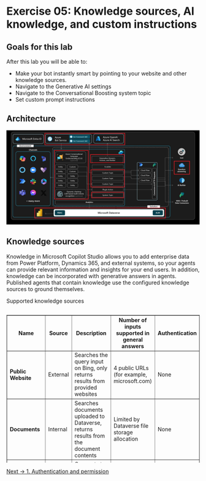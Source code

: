 # Exercise 05: Knowledge sources, AI knowledge, and custom instructions


## Goals for this lab

After this lab you will be able to:  
- Make your bot instantly smart by pointing to your website and other knowledge sources. 
- Navigate to the Generative AI settings  
- Navigate to the Conversational Boosting system topic  
- Set custom prompt instructions

## Architecture

![a696ila5.jpg](../../media/a696ila5.jpg)

## Knowledge sources

Knowledge in Microsoft Copilot Studio allows you to add enterprise data from Power Platform, Dynamics 365, and external systems, so your agents can provide relevant information and insights for your end users. In addition, knowledge can be incorporated with generative answers in agents. Published agents that contain knowledge use the configured knowledge sources to ground themselves.

Supported knowledge sources


<div style="overflow-y: auto; max-height: 400px;">
    <table border="1" cellspacing="0" cellpadding="5">
        <thead>
            <tr>
                <th>Name</th>
                <th>Source</th>
                <th>Description</th>
                <th>Number of inputs supported in general answers</th>
                <th>Authentication</th>
            </tr>
        </thead>
        <tbody>
            <tr>
                <td><strong>Public Website</strong></td>
                <td>External</td>
                <td>Searches the query input on Bing, only returns results from provided websites</td>
                <td>4 public URLs (for example, microsoft.com)</td>
                <td>None</td>
            </tr>
            <tr>
                <td><strong>Documents</strong></td>
                <td>Internal</td>
                <td>Searches documents uploaded to Dataverse, returns results from the document contents</td>
                <td>Limited by Dataverse file storage allocation</td>
                <td>None</td>
            </tr>
            <tr>
                <td><strong>SharePoint</strong></td>
                <td>Internal</td>
                <td>Connects to a SharePoint URL, uses GraphSearch to return results</td>
                <td>4 URLs</td>
                <td>Copilot user's Microsoft Entra ID authentication</td>
            </tr>
            <tr>
                <td><strong>OneDrive for Business</strong></td>
                <td>Internal</td>
                <td>Connects to a OneDrive URL, uses GraphSearch to return results</td>
                <td>4 URLs</td>
                <td>Copilot user's Microsoft Entra ID authentication</td>
            </tr>
            <tr>
                <td><strong>Dataverse</strong></td>
                <td>Internal</td>
                <td>Connects to the connected Dataverse environment and uses retrieval-augmented generative technique</td>
                <td>Two Dataverse knowledge sources (and up to 15 tables per knowledge source)</td>
                <td>Copilot user's Microsoft Entra ID authentication</td>
            </tr>
            <tr>
                <td><strong>Enterprise data via graph connections</strong></td>
                <td>Internal</td>
                <td>Connects to the connected Dataverse environment and uses retrieval-augmented generative technique</td>
                <td>Two per custom copilot</td>
                <td>Copilot user's Microsoft Entra ID authentication</td>
            </tr>
        </tbody>
    </table>
</div>

[Next → 1. Authentication and permission](0501-EN.md)